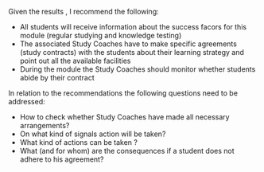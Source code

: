 Given the results , I recommend the following:

* All students will receive information about the success facors for this module (regular studying and knowledge testing)
* The associated Study Coaches have to make specific agreements (study contracts) with the students about their learning strategy and point out all the available facilities
* During the module the Study Coaches should monitor whether students abide by their contract

In relation to the recommendations the following questions need to be addressed:

* How to check whether Study Coaches have made all necessary arrangements?
* On what kind of signals action will be taken?
* What kind of actions can be taken ?
* What (and for whom) are the consequences if a student does not adhere to his agreement?

